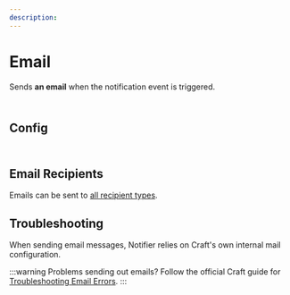 ```yaml
---
description:
---
```


# Email

Sends **an email** when the notification event is triggered.

<img class="dropshadow" src="/images/messages/email-example.png" alt="" style="max-width:740px; margin-top:10px">

## Config

<img class="dropshadow" src="/images/messages/email-config.png" alt="" style="max-width:659px; margin-top:10px">

<!--@include: @/messages/types/docs-links.md-->
<!--@include: @/messages/types/queue-link.md-->

## Email Recipients

Emails can be sent to [all recipient types](/recipients/types/).

## Troubleshooting

When sending email messages, Notifier relies on Craft's own internal mail configuration.

:::warning Problems sending out emails?
Follow the official Craft guide for [Troubleshooting Email Errors](https://craftcms.com/knowledge-base/troubleshooting-email-errors).
:::
